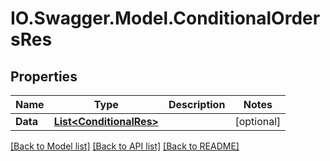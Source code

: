 # IO.Swagger.Model.ConditionalOrdersRes
## Properties

Name | Type | Description | Notes
------------ | ------------- | ------------- | -------------
**Data** | [**List&lt;ConditionalRes&gt;**](ConditionalRes.md) |  | [optional] 

[[Back to Model list]](../README.md#documentation-for-models) [[Back to API list]](../README.md#documentation-for-api-endpoints) [[Back to README]](../README.md)

